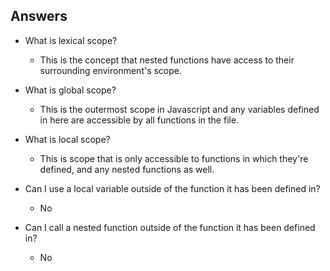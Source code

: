 ## Answers

* What is lexical scope?
  * This is the concept that nested functions have access to their surrounding environment's scope.

* What is global scope?
  * This is the outermost scope in Javascript and any variables defined in here are accessible by all functions in the file.

* What is local scope?
  * This is scope that is only accessible to functions in which they're defined, and any nested functions as well.

* Can I use a local variable outside of the function it has been defined in?
  * No

* Can I call a nested function outside of the function it has been defined in?
  * No
